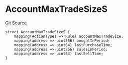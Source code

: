 # AccountMaxTradeSizeS
[Git Source](https://github.com/thrackle-io/tron/blob/83f9171b0938eaf7bc30d655175a8e0d5f93feb4/src/client/token/handler/diamond/RuleStorage.sol)


```solidity
struct AccountMaxTradeSizeS {
    mapping(ActionTypes => Rule) accountMaxTradeSize;
    mapping(address => uint256) boughtInPeriod;
    mapping(address => uint64) lastPurchaseTime;
    mapping(address => uint256) salesInPeriod;
    mapping(address => uint64) lastSellTime;
}
```

